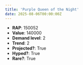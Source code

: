 ```yaml
---
title: 'Purple Queen of the Night'
date: 2025-08-06T00:00:00Z
---
```

- **RAP**: 150052
- **Value**: 140000
- **Demand level**: 2
- **Trend**: 2
- **Projected?**: True
- **Hyped?**: True
- **Rare?**: True
